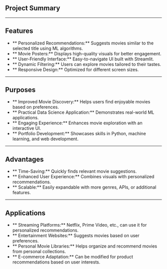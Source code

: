 ## Project Summary 

---

## Features
- ** Personalized Recommendations:** Suggests movies similar to the selected title using ML algorithms.
- ** Movie Posters:** Displays high-quality visuals for better engagement.
- ** User-Friendly Interface:** Easy-to-navigate UI built with Streamlit.
- ** Dynamic Filtering:** Users can explore movies tailored to their tastes.
- ** Responsive Design:** Optimized for different screen sizes.

---

## Purposes
- ** Improved Movie Discovery:** Helps users find enjoyable movies based on preferences.
- ** Practical Data Science Application:** Demonstrates real-world ML applications.
- ** Engaging Experience:** Enhances movie exploration with an interactive UI.
- ** Portfolio Development:** Showcases skills in Python, machine learning, and web development.

---

## Advantages
- ** Time-Saving:** Quickly finds relevant movie suggestions.
- ** Enhanced User Experience:** Combines visuals with personalized recommendations.
- ** Scalable:** Easily expandable with more genres, APIs, or additional features.

---

## Applications
- ** Streaming Platforms:** Netflix, Prime Video, etc., can use it for personalized recommendations.
- ** Entertainment Websites:** Suggests movies based on user preferences.
- ** Personal Movie Libraries:** Helps organize and recommend movies from personal collections.
- ** E-commerce Adaptation:** Can be modified for product recommendations based on user interests.


